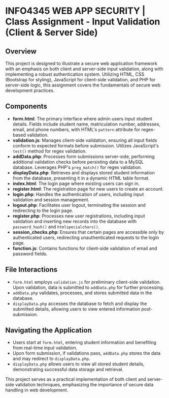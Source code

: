 # INFO4345 WEB APP SECURITY | Class Assignment - Input Validation (Client & Server Side)

## Overview
This project is designed to illustrate a secure web application framework with an emphasis on both client and server-side input validation, along with implementing a robust authentication system. Utilizing HTML, CSS (Bootstrap for styling), JavaScript for client-side validation, and PHP for server-side logic, this assignment covers the fundamentals of secure web development practices.

## Components
- **form.html**: The primary interface where admin users input student details. Fields include student name, matriculation number, addresses, email, and phone numbers, with HTML's `pattern` attribute for regex-based validation.
- **validation.js**: Manages client-side validation, ensuring all input fields conform to expected formats before submission. Utilizes JavaScript's `test()` method for regex validation.
- **addData.php**: Processes form submissions server-side, performing additional validation checks before persisting data to a MySQL database. Leverages PHP's `preg_match()` for regex validation.
- **displayData.php**: Retrieves and displays stored student information from the database, presenting it in a dynamic HTML table format.
- **index.html**: The login page where existing users can sign in.
- **register.html**: The registration page for new users to create an account.
- **login.php**: Handles the authentication of users, including input validation and session management.
- **logout.php**: Facilitates user logout, terminating the session and redirecting to the login page.
- **register.php**: Processes new user registrations, including input validation and inserting new records into the database with `password_hash()` and `htmlspecialchars()`.
- **session_checks.php**: Ensures that certain pages are accessible only by authenticated users, redirecting unauthenticated requests to the login page.
- **function.js**: Contains functions for client-side validation of email and password fields.

## File Interactions
- `form.html` employs `validation.js` for preliminary client-side validation. Upon validation, data is submitted to `addData.php` for further processing.
- `addData.php` validates, processes, and stores submitted data in the database.
- `displayData.php` accesses the database to fetch and display the submitted details, allowing users to view entered information post-submission.

## Navigating the Application
- Users start at `form.html`, entering student information and benefiting from real-time input validation.
- Upon form submission, if validations pass, `addData.php` stores the data and may redirect to `displayData.php`.
- `displayData.php` allows users to view all stored student details, demonstrating successful data storage and retrieval.

This project serves as a practical implementation of both client and server-side validation techniques, emphasizing the importance of secure data handling in web development.
